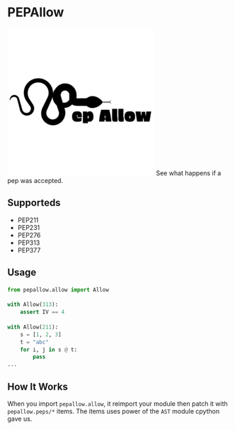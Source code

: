# PEPAllow
![pepalllow](pepallow.png)
See what happens if a pep was accepted.
## Supporteds
- PEP211
- PEP231
- PEP276
- PEP313
- PEP377
## Usage
```py
from pepallow.allow import Allow

with Allow(313):
    assert IV == 4

with Allow(211):
    s = [1, 2, 3]
    t = "abc"
    for i, j in s @ t:
        pass
...
```
## How It Works
When you import `pepallow.allow`, it reimport your module then patch it with `pepallow.peps/*` items. The items uses power of the `AST` module cpython gave us.
